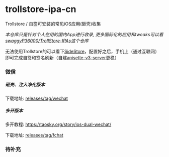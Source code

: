 # trollstore-ipa-cn
Trollstore / 自签可安装的常见iOS应用(砸壳)收集

*本仓库只是针对个人在用的国内App进行收录, 更多国际化的应用和tweaks可以看[swaggyP36000/TrollStore-IPAs](https://github.com/swaggyP36000/TrollStore-IPAs)这个仓库*

无法使用Trollstore的可以看下[SideStore](https://sidestore.io/)，配置好之后，手机上（通过互联网）即可完成自签和签名刷新（自建[anisette-v3-server](https://github.com/Dadoum/anisette-v3-server)更稳）


### 微信

##### 砸壳、注入净化版本

下载地址: [releases/tag/wechat](https://github.com/Taosky/trollstore-ipa-cn/releases/tag/wechat)

##### 多开版本

多开教程: https://taosky.org/story/ios-dual-wechat/

下载地址: [releases/tag/fchat](https://github.com/Taosky/trollstore-ipa-cn/releases/tag/fchat)


### 待补充
